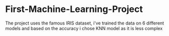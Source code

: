 # First-Machine-Learning-Project

The project uses the famous IRIS dataset, i've trained the data on 6 different models and based on the accuracy i chose KNN model as it is less complex
